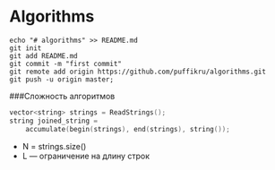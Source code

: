 # Algorithms

```shell
echo "# algorithms" >> README.md
git init
git add README.md
git commit -m "first commit"
git remote add origin https://github.com/puffikru/algorithms.git
git push -u origin master;
```


###Сложность алгоритмов

```cpp
vector<string> strings = ReadStrings();
string joined_string =
    accumulate(begin(strings), end(strings), string());
```
- N = strings.size()
- L — ограничение на длину строк